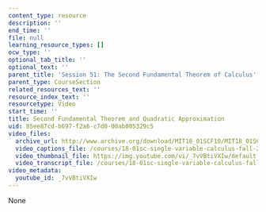 ```yaml
---
content_type: resource
description: ''
end_time: ''
file: null
learning_resource_types: []
ocw_type: ''
optional_tab_title: ''
optional_text: ''
parent_title: 'Session 51: The Second Fundamental Theorem of Calculus'
parent_type: CourseSection
related_resources_text: ''
resource_index_text: ''
resourcetype: Video
start_time: ''
title: Second Fundamental Theorem and Quadratic Approximation
uid: 85ee87cd-b697-f2a6-c7d0-00ab005329c5
video_files:
  archive_url: http://www.archive.org/download/MIT18_01SCF10/MIT18_01SCF10Rec_41_300k.mp4
  video_captions_file: /courses/18-01sc-single-variable-calculus-fall-2010/becd3d4c4eeb54c6abb15127346e3af4_7vVBtiVXIw.vtt
  video_thumbnail_file: https://img.youtube.com/vi/_7vVBtiVXIw/default.jpg
  video_transcript_file: /courses/18-01sc-single-variable-calculus-fall-2010/5cc8658d7dec01542663e9a08f3be8b3_7vVBtiVXIw.pdf
video_metadata:
  youtube_id: _7vVBtiVXIw
---
```

None

